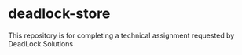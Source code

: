 # deadlock-store
This repository is for completing a technical assignment requested by DeadLock Solutions 
